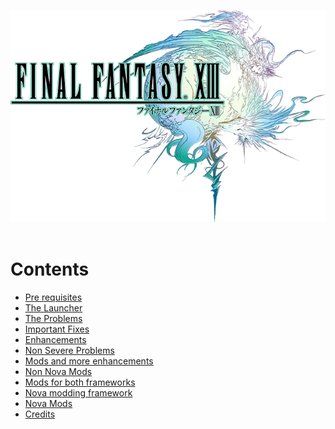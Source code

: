 ![img](images/13-1_logo.png)
<br><br>
# Contents
* [Pre requisites]()
* [The Launcher]()
* [The Problems]()
* [Important Fixes]()
* [Enhancements]()
* [Non Severe Problems]()
* [Mods and more enhancements]()
* [Non Nova Mods]()
* [Mods for both frameworks]()
* [Nova modding framework]()
* [Nova Mods]()
* [Credits]()
<br><br>
